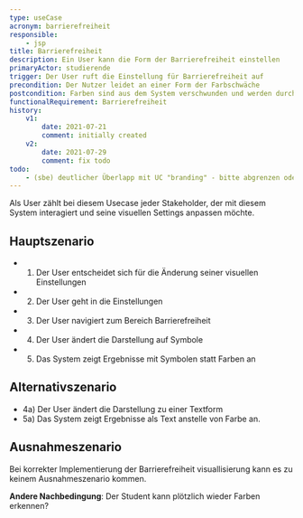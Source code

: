 ```yaml
---
type: useCase
acronym: barrierefreiheit
responsible: 
    - jsp
title: Barrierefreiheit
description: Ein User kann die Form der Barrierefreiheit einstellen
primaryActor: studierende
trigger: Der User ruft die Einstellung für Barrierefreiheit auf
precondition: Der Nutzer leidet an einer Form der Farbschwäche
postcondition: Farben sind aus dem System verschwunden und werden durch Symbole/Text ersetzt
functionalRequirement: Barrierefreiheit
history:
    v1:
        date: 2021-07-21
        comment: initially created
    v2:
        date: 2021-07-29
        comment: fix todo
todo: 
    - (sbe) deutlicher Überlapp mit UC "branding" - bitte abgrenzen oder zusammenführen
---
```


Als User zählt bei diesem Usecase jeder Stakeholder, der mit diesem System interagiert und seine visuellen Settings anpassen möchte.

## Hauptszenario

* 1) Der User entscheidet sich für die Änderung seiner visuellen Einstellungen
* 2) Der User geht in die Einstellungen
* 3) Der User navigiert zum Bereich Barrierefreiheit
* 4) Der User ändert die Darstellung auf Symbole
* 5) Das System zeigt Ergebnisse mit Symbolen statt Farben an

## Alternativszenario

* 4a) Der User ändert die Darstellung zu einer Textform
* 5a) Das System zeigt Ergebnisse als Text anstelle von Farbe an.

## Ausnahmeszenario 

Bei korrekter Implementierung der Barrierefreiheit visuallisierung kann es zu keinem Ausnahmeszenario kommen.

**Andere Nachbedingung**: Der Student kann plötzlich wieder Farben erkennen?




